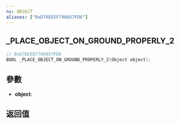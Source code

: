 ```yaml
---
ns: OBJECT
aliases: ["0xD76EEEF746057FD6"]
---
```

## _PLACE_OBJECT_ON_GROUND_PROPERLY_2

```c
// 0xD76EEEF746057FD6
BOOL _PLACE_OBJECT_ON_GROUND_PROPERLY_2(Object object);
```


## 參數
* **object**: 

## 返回值
